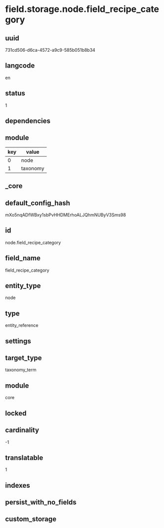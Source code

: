 # field.storage.node.field_recipe_category

## uuid
731cd506-d6ca-4572-a9c9-585b051b8b34

## langcode
en

## status
1

## dependencies

## module
|key|value|
|-|-|
|0|node|
|1|taxonomy|


## _core

## default_config_hash
mXo5nqADfWBxy1sbPvHHDMErhoALJQhmNUByV3Sms98

## id
node.field_recipe_category

## field_name
field_recipe_category

## entity_type
node

## type
entity_reference

## settings

## target_type
taxonomy_term

## module
core

## locked


## cardinality
-1

## translatable
1

## indexes


## persist_with_no_fields


## custom_storage


